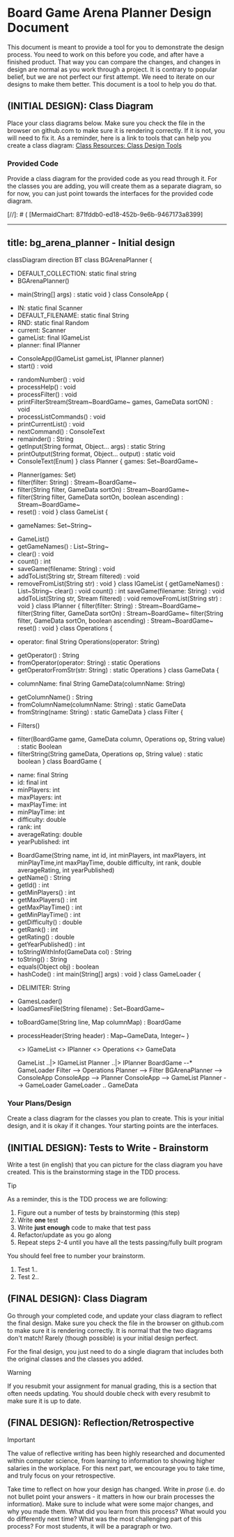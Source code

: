 # Board Game Arena Planner Design Document


This document is meant to provide a tool for you to demonstrate the design process. You need to work on this before you code, and after have a finished product. That way you can compare the changes, and changes in design are normal as you work through a project. It is contrary to popular belief, but we are not perfect our first attempt. We need to iterate on our designs to make them better. This document is a tool to help you do that.


## (INITIAL DESIGN): Class Diagram 

Place your class diagrams below. Make sure you check the file in the browser on github.com to make sure it is rendering correctly. If it is not, you will need to fix it. As a reminder, here is a link to tools that can help you create a class diagram: [Class Resources: Class Design Tools](https://github.com/CS5004-khoury-lionelle/Resources?tab=readme-ov-file#uml-design-tools)

### Provided Code

Provide a class diagram for the provided code as you read through it.  For the classes you are adding, you will create them as a separate diagram, so for now, you can just point towards the interfaces for the provided code diagram.

[//]: # ( [MermaidChart: 871fddb0-ed18-452b-9e6b-9467173a8399]

---
title: bg_arena_planner - Initial design
---
classDiagram
direction BT
class BGArenaPlanner {
- DEFAULT_COLLECTION: static final string
- BGArenaPlanner()
+ main(String[] args) : static void
}
class ConsoleApp {
- IN: static final Scanner
- DEFAULT_FILENAME: static final String
- RND: static final Random
- current: Scanner
- gameList: final IGameList
- planner: final IPlanner
+ ConsoleApp(IGameList gameList, IPlanner planner)
+ start() : void
- randomNumber() : void
- processHelp() : void
- processFilter() : void
- printFilterStream(Stream~BoardGame~ games, GameData sortON) : void
- processListCommands() : void
- printCurrentList() : void
- nextCommand() : ConsoleText
- remainder() : String
- getInput(String format, Object... args) : static String
- printOutput(String format, Object... output) : static void
- ConsoleText(Enum)
}
class Planner {
games: Set~BoardGame~
+ Planner(games: Set)
+ filter(filter: String) : Stream~BoardGame~
+ filter(String filter, GameData sortOn) : Stream~BoardGame~
+ filter(String filter, GameData sortOn, boolean ascending) : Stream~BoardGame~
+ reset() : void
}
class GameList {
- gameNames: Set~String~
+ GameList()
+ getGameNames() : List~String~
+ clear() : void
+ count() : int
+ saveGame(filename: String) : void
+ addToList(String str, Stream filtered) : void
+ removeFromList(String str) : void
}
class IGameList {
getGameNames() : List~String~
clear() : void
count() : int
saveGame(filename: String) : void
addToList(String str, Stream filtered) : void
removeFromList(String str) : void
}
class IPlanner {
filter(filter: String) : Stream~BoardGame~
filter(String filter, GameData sortOn) : Stream~BoardGame~
filter(String filter, GameData sortOn, boolean ascending) : Stream~BoardGame~
reset() : void
}
class Operations {
- operator: final String
Operations(operator: String)
+ getOperator() : String
+ fromOperator(operator: String) : static Operations
+ getOperatorFromStr(str: String) : static Operations
}
class GameData {
- columnName: final String
GameData(columnName: String)
+ getColumnName() : String
+ fromColumnName(columnName: String) : static GameData
+ fromString(name: String) : static GameData
}
class Filter {
- Filters()
+ filter(BoardGame game, GameData column, Operations op, String value) : static Boolean
+ filterString(String gameData, Operations op, String value) : static boolean
}
class BoardGame {
- name: final String
- id: final int
- minPlayers: int
- maxPlayers: int
- maxPlayTime: int
- minPlayTime: int
- difficulty: double
- rank: int
- averageRating: double
- yearPublished: int
+ BoardGame(String name, int id, int minPlayers, int maxPlayers, int minPlayTime,int maxPlayTime, double difficulty, int rank, double averageRating, int yearPublished)
+ getName() : String
+ getId() : int
+ getMinPlayers() : int
+ getMaxPlayers() : int
+ getMaxPlayTime() : int
+ getMinPlayTime() : int
+ getDifficulty() : double
+ getRank() : int
+ getRating() : double
+ getYearPublished() : int
+ toStringWithInfo(GameData col) : String
+ toString() : String
+ equals(Object obj) : boolean
+ hashCode() : int
main(String[] args) : void
}
class GameLoader {
- DELIMITER: String
+ GamesLoader()
+ loadGamesFile(String filename) : Set~BoardGame~
- toBoardGame(String line, Map columnMap) : BoardGame
- processHeader(String header) : Map~GameData, Integer~
}

	<<Interface>> IGameList
	<<Interface>> IPlanner
	<<Enum>> Operations
	<<Enum>> GameData

    GameList ..|> IGameList
    Planner ..|> IPlanner
    BoardGame --* GameLoader
    Filter --> Operations
    Planner --> Filter
    BGArenaPlanner --> ConsoleApp
    ConsoleApp --> Planner
    ConsoleApp --> GameList
    Planner --> GameLoader
    GameLoader .. GameData


### Your Plans/Design

Create a class diagram for the classes you plan to create. This is your initial design, and it is okay if it changes. Your starting points are the interfaces. 





## (INITIAL DESIGN): Tests to Write - Brainstorm

Write a test (in english) that you can picture for the class diagram you have created. This is the brainstorming stage in the TDD process. 

> [!TIP]
> As a reminder, this is the TDD process we are following:
> 1. Figure out a number of tests by brainstorming (this step)
> 2. Write **one** test
> 3. Write **just enough** code to make that test pass
> 4. Refactor/update  as you go along
> 5. Repeat steps 2-4 until you have all the tests passing/fully built program

You should feel free to number your brainstorm. 

1. Test 1..
2. Test 2..




## (FINAL DESIGN): Class Diagram

Go through your completed code, and update your class diagram to reflect the final design. Make sure you check the file in the browser on github.com to make sure it is rendering correctly. It is normal that the two diagrams don't match! Rarely (though possible) is your initial design perfect. 

For the final design, you just need to do a single diagram that includes both the original classes and the classes you added. 

> [!WARNING]
> If you resubmit your assignment for manual grading, this is a section that often needs updating. You should double check with every resubmit to make sure it is up to date.





## (FINAL DESIGN): Reflection/Retrospective

> [!IMPORTANT]
> The value of reflective writing has been highly researched and documented within computer science, from learning to information to showing higher salaries in the workplace. For this next part, we encourage you to take time, and truly focus on your retrospective.

Take time to reflect on how your design has changed. Write in *prose* (i.e. do not bullet point your answers - it matters in how our brain processes the information). Make sure to include what were some major changes, and why you made them. What did you learn from this process? What would you do differently next time? What was the most challenging part of this process? For most students, it will be a paragraph or two. 
